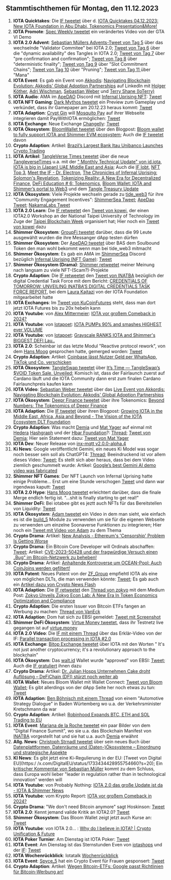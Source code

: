 ## Stammtischthemen für Montag, den 11.12.2023

1. **IOTA Quicktakes**: Die [IF tweetet](https://x.com/iota/status/1731644984686674192?s=20) über d. [IOTA Quicktakes 04.12.2023: New IOTA Foundation in Abu Dhabi, Tokenomics Presentation&More!](https://www.youtube.com/watch?v=GHQi8NjW6Tk)
2. **IOTA Promote**: [Spec Weekly tweetet](https://x.com/SpecWeekly/status/1731966158461649093?s=20) ein verändertes Video von der GTA VI Demo
3. **IOTA 2.0 Advent**: [Sebastian Müllers Advents-Tweet von Tag 5](https://x.com/NaitsabesMue/status/1731957795254141295?s=20) über das wechselnde "Validator Commitee" bei IOTA 2.0; [Tweet von Tag 6](https://x.com/NaitsabesMue/status/1732297600911495556?s=20) über die "dynamic availability" des Tangles in IOTA 2.0; [Tweet von Tag 7](https://x.com/NaitsabesMue/status/1732672988762263969?s=20) über "pre confirmation and confirmation"; [Tweet von Tag 8](https://x.com/NaitsabesMue/status/1733026897926258974?s=20) über "deterministic finality"; [Tweet von Tag 9](https://x.com/NaitsabesMue/status/1733382553535442960?s=20) über "Slot Commitment Chains"; [Tweet von Tag 10](https://x.com/NaitsabesMue/status/1733768769871249585?s=20) über "Pruning"; [Tweet von Tag 11 ](https://x.com/NaitsabesMue/status/1734112973168197895?s=20) über "Mana"
4. **IOTA Event**: Es gab ein Event von [Akkodis](https://twitter.com/akkodis_global): [Navigating Blockchain Evolution: Akkodis' Global Adoption Partnerships](https://www.linkedin.com/events/7128077292056023042/about/) auf LinkedIn mit [Holger Köther](https://twitter.com/HolgerKoether), [Adri Wischman](https://www.linkedin.com/in/adri-wischmann/), [Sebastian Weber](https://www.linkedin.com/in/sebastian-weber-a7ba00179/) und [Terry Shane (IoTerry)](https://twitter.com/io_terry)
5. **IOTA Audio**: AMA im [ApeDAO](https://twitter.com/iotapes) Discord mit [Infernal Uprising NFT](https://twitter.com/InfernalNFTs): [Tweet](https://x.com/InfernalNFTs/status/1731971284890767429?s=20)
6. **IOTA NFT Gaming**: [Dark Mythos tweetet](https://x.com/DarkMythosIOTA/status/1731952799661834497?s=20) ein Preview zum Gameplay und verkündet, dass ihr Gamepaper am 20.12.23 heraus kommt: [Tweet](https://x.com/DarkMythosIOTA/status/1731961614453309737?s=20)
7. **IOTA Adaption**: [Crypt Gin](https://twitter.com/Crypto_Gin21) will [Mosquito Pay](https://twitter.com/MosquitoPay) auf ihrer Webseite integrieren damit PayWithIOTA ermöglichen: [Tweet](https://x.com/Crypto_Gin21/status/1731753827357884431?s=20)
8. **IOTA Exchange**: Neue Exchange [Changelly](https://twitter.com/Changelly_team): [Tweet](https://x.com/Changelly_team/status/1732005198699086290?s=20)
9. **IOTA Ökosystem**: [BloomWallet tweetet](https://x.com/bloomwalletio/status/1732057348032651567?s=20) über den Blogpost: [Bloom wallet to fully support IOTA and Shimmer EVM ecosystem](https://medium.com/bloom-wallet/bloom-wallet-to-fully-support-iota-and-shimmer-evm-ecosystem-3ca5c3aa6748); Auch die [IF tweetet](https://twitter.com/iota/status/1732059046339915984) davon
10. **Crypto Adaption**: Artikel: [Brazil’s Largest Bank Itau Unibanco Launches Crypto Trading](https://medium.com/bloom-wallet/bloom-wallet-to-fully-support-iota-and-shimmer-evm-ecosystem-3ca5c3aa6748)
11. **IOTA Artikel**: [TangleVerse Times tweetet](https://x.com/TangleverseWeb/status/1732037106212479061?s=20) über die neue [TangleverseTimes](https://www.times.tangleverse.io/iota-unchained/) u.a. mit der [" Monthly Technical Update" von id.iota](https://www.times.tangleverse.io/iota-unchained/#%F0%9F%91%A8%E2%80%8D%F0%9F%92%BB-monthly-technical-update), [IOTA is big in (Japan) UAE Middle East and Asia](https://www.times.tangleverse.io/iota-unchained/#%F0%9F%8C%86-iota-is-big-in-japan-uae-middle-east-and-asia); Auch die [IF lobt](https://twitter.com/iota/status/1732054525828026738), [NFT Top 3](https://www.times.tangleverse.io/iota-unchained/#%F0%9F%8F%86-nft-top-3), [Meet the IF - Dr. Electron](https://www.times.tangleverse.io/iota-unchained/#%F0%9F%91%A8-meet-the-if-%E2%80%94-drelectron), [The Chronicles of Infernal Uprising: Solomon's Revelation](https://www.times.tangleverse.io/iota-unchained/#%F0%9F%8E%B4-the-chronicles-of-infernal-uprising-solomons-revelation), [Tokenizing Reality: A New Era for Decentralized Finance](https://www.times.tangleverse.io/iota-unchained/#%F0%9F%8E%B4-the-chronicles-of-infernal-uprising-solomons-revelation), [DeFi Education # 6: Tokenomics](https://www.times.tangleverse.io/iota-unchained/#%F0%9F%93%96-defi-education-6-tokenomics), [Bloom Wallet: IOTA and Shimmer’s portal to Web3](https://www.times.tangleverse.io/iota-unchained/#%F0%9F%93%A2-bloom-wallet-iota-and-shimmer%E2%80%99s-portal-to-web3)  und dem [Tangle Treasury Update](https://www.times.tangleverse.io/iota-unchained/#%F0%9F%86%95-tangle-treasury-update)
12. **IOTA Ökosystem**: Viele Projekte wechseln gerade zu [tide_web3](https://twitter.com/Tide_web3) für ihre "Community Engagement Incentives": [ShimmerSea Tweet](https://x.com/ShimmerSeaDEX/status/1731569024381628881?s=20); [ApeDao Tweet](https://x.com/iotapes/status/1731941009049723016?s=20); [NakamaLabs Tweet](https://x.com/Nakama_Labs/status/1732051152840061237?s=20)
13. **IOTA 2.0 Learn**: Die [IF retweetet](https://x.com/iota/status/1732310018739847282?s=20) den [Tweet von kowei](https://x.com/kowei1995/status/1732252052129272064?s=20), der einen IOTA2.0 Workshop an der National Taipei University of Technology im Zuge der [Taipei Blockchain Week](https://twitter.com/TaipeiWeek) organisiert hat; Hier noch ein [Tweet von kowei](https://x.com/kowei1995/status/1733435532779409616?s=20) dazu
14. **Shimmer Ökosystem**: [GroupFi tweetet](https://x.com/groupfi_ai/status/1732246910973722731?s=20) darüber, dass die 99 Leute ausgewählt wurden die ihre Messanger dApp testen dürfen
15. **Shimmer Ökosystem**: Der [ApeDAO tweetet](https://x.com/iotapes/status/1732278441716899865?s=20) über BAS dem Soulbound Token den man wohl bekommt wenn man bei tide_web3 mitmacht
16. **Shimmer Ökosystem**: Es gab ein AMA im [ShimmerSea](https://twitter.com/ShimmerSeaDEX) Discord bezüglich [Infernal Uprising (NFT Game)](https://twitter.com/InfernalNFTs): [Tweet](https://x.com/ShimmerSeaDEX/status/1732308905877766537?s=20)
17. **Shimmer Ökosystem (Drama)**: [Shimmer retweetet](https://x.com/shimmernet/status/1732314938205507923?s=20) meiner Meinung nach langsam zu viele NFT-(Scam?)-Projekte
18. **Crypto Adaption**: Die [IF retweetet](https://x.com/iota/status/1732320146163662945?s=20) den [Tweet von INATBA]() bezüglich der digital Credential Task Force mit dem Bericht: [CREDENTIALS OF TOMORROW: UNVEILING INATBA’S DIGITAL CREDENTIALS TASK FORCE REPORT](https://inatba.org/reports/credentials-of-tomorrow-unveiling-inatbas-digital-credentials-task-force-report/), bei dem [Laura Kajtazi](https://twitter.com/LauraKajtazi1) von der IOTA Foundation mitgearbeitet hatte
19. **IOTA Exchanges**: Im [Tweet von KuCoinFutures](https://x.com/KuCoinFutures/status/1732238209021854158?s=20) steht, dass man dort jetzt IOTA Futures bis zu 20x hebeln kann
20. **IOTA Youtube**: von [Alex Mittermeier](https://twitter.com/AlexMittermeier): [IOTA vor großem Comeback in 2024?](https://www.youtube.com/embed/AV3hWCgbeZ0?autoplay=1&auto_play=true)
21. **IOTA Youtube**: von [Iotapoet](https://twitter.com/IotaPoet): [IOTA PUMPs 90% and smashes HIGHEST ever VOLUME](https://www.youtube.com/watch?v=VTvP57b3Qjo&t=7s)
22. **IOTA Youtube**: von [Iotapoet](https://twitter.com/IotaPoet): [Grayscale RANKS IOTA and Shimmer's BIGGEST DEFI Lau..](https://www.youtube.com/embed/XIDeQ1nk1aw?autoplay=1&auto_play=true)
23. **IOTA 2.0**: Scheinbar ist das letzte Modul "Reactive protocol rework", von dem [Hans Moog](https://twitter.com/hus_qy) gesprochen hatte, gemerged worden: [Tweet](https://x.com/GM__INV/status/1732009558099308635?s=20)
24. **Crypto Adaption**: Artikel: [Coinbase lässt Nutzer Geld per WhatsApp, TikTok und Co. verschicken](https://www.btc-echo.de/schlagzeilen/coinbase-erlaubt-zahlungen-per-whatsapp-tiktok-und-co-175582/)
25. **IOTA Ökosystem**: [TangleSwap tweetet](https://x.com/TangleSwap/status/1732353800587944184?s=20) über [It’s Time — TangleSwap’s $VOID Token Sale, Unveiled](https://blog.tangleswap.exchange/its-time-tangleswap-s-void-token-sale-unveiled-4d86f36eaba4); Komisch ist, dass der Fairlaunch zuerst auf Cardano läuft und die IOTA Community dann erst zum finalen Cardano Fairlaunchpreis kaufen kann
26. **IOTA Video**: [Sebastian Weber tweetet](https://x.com/Sebasti65365174/status/1732371110396559678?s=20) über das [Live Event von Akkordis: Navigating Blockchain Evolution: Akkodis' Global Adoption Partnerships](https://www.linkedin.com/events/navigatingblockchainevolution-a7128077292056023042/about/)
27. **IOTA Ökosystem**: [Deepr Finance tweetet](https://x.com/DeeprFinance/status/1732385004288713116?s=20) über ihre Tokenomics: [Beyond Numbers: The Tokenomics of Deepr Finance](https://medium.com/@Deepr.Finance/beyond-numbers-the-tokenomics-of-deepr-finance-8edf71fd85e7)
28. **IOTA Adaption**: Die [IF tweetet](https://x.com/iota/status/1732399499413266645?s=20) über ihren Blogpost: [Growing IOTA in the Middle East, Africa, Asia and Beyond - The Vision of the IOTA Ecosystem DLT Foundation](https://blog.iota.org/growing-iota-in-mena-and-beyond/)
29. **Crypto Adaption**: Was macht [Demia](https://twitter.com/_Demia) und [Mat Yager](https://twitter.com/Mat_Yarger) auf einmal mit [Hedera](https://twitter.com/Hedera) [Hashgraph](https://twitter.com/hashgraph) und der [Hbar Foundation](https://twitter.com/HBAR_foundation)?: [Thread](https://x.com/HBAR_foundation/status/1732401410367455404?s=20); [Tweet von Demia](https://x.com/_Demia/status/1732774393430802553?s=20); Hier sein Statement dazu: [Tweet von Mat Yager](https://x.com/Mat_Yarger/status/1732409747922677802?s=20)
30. **IOTA Dev**: Neuer Release von [inx-mqtt v2.0.0-alpha.4](https://github.com/iotaledger/inx-mqtt/releases/tag/v2.0.0-alpha.4)
31. **Ki News**: Google veröffentlicht Gemini, ein neues Ki Model was sogar noch besser sein soll als ChatGPT4: [Thread](https://x.com/GoogleDeepMind/status/1732416095355814277?s=20); Beeindruckend ist vor allem dieses Video: [Tweet](https://x.com/amasad/status/1732439083555631581?s=20); Es stellt sich aber heraus, dass bei dem Video ziemlich geschummelt wurde: Artikel: [Google’s best Gemini AI demo video was fabricated](https://arstechnica.com/information-technology/2023/12/google-admits-it-fudged-a-gemini-ai-demo-video-which-critics-say-misled-viewers/)
32. **Shimmer NFT Games**: Der NFT Launch von Infernal Uprising hatte einige Probleme... Erst um eine Stunde verschogen [Tweet](https://x.com/InfernalNFTs/status/1732443622602084616?s=20) und dann war irgendwas kaputt: [Tweet](https://x.com/InfernalNFTs/status/1732485087298494590?s=20)
33. **IOTA 2.0 Hype**: [Hans Moog tweetet](https://x.com/hus_qy/status/1732534655956496870?s=20) erleichtert darüber, dass die finale Merge endlich fertig ist. "...shit is finally starting to get real!"
34. **Shimmer DeFi**: Bei iotabee gibt es jeztt auch NFTs für das Bereitstellen von Liquidity: [Tweet](https://x.com/iotabee/status/1732679353568231824?s=20)
35. **IOTA Ökosystem**: [Adam tweetet](https://x.com/adam_unchained/status/1732635522760392802?s=20) ein Video in dem man sieht, wie einfach es ist die [build_5](https://twitter.com/build5tech) Module zu verwenden um sie für die eigenen Webseite zu verwenden um einzelne Soonaverse Funktionen zu integrieren; Hier noch ein [Tweet mit Video von Adam](https://x.com/adam_unchained/status/1733001419769487762?s=20) zu dem Thema
36. **Crypto Drama**: Artikel: [New Analysis - Ethereum's 'Censorship' Problem Is Getting Worse](https://www.coindesk.com/tech/2023/12/06/ethereums-censorship-problem-is-getting-worse/)
37. **Crypto Drama**: Ein Bitcoin Core Developer will Ordinals abschaffen: [Tweet](https://x.com/LukeDashjr/status/1732204937466032285?s=20); Artikel: [CVE-2023-50428 und der fragwürdige Versuch einen „Bug“ im Bitcoin-Netzwerk zu beheben!](https://www.blocktrainer.de/cve-2023-50428-und-der-fragwuerdige-versuch-einen-bug-im-bitcoin-netzwerk-zu-beheben/)
38. **Crypto Drama**: Artikel: [Anhaltende Kontroverse um OCEAN-Pool: Auch CoinJoins werden gefiltert!](https://www.blocktrainer.de/anhaltende-kontroverse-um-ocean-pool-auch-coinjoins-werden-gefiltert/)
39. **IOTA Patent**: Neues Patent von der [ZF_Group](https://twitter.com/ZF_Group) empfiehtl IOTA als eine von möglichen DLTs, die man verwenden könnte: [Tweet](https://x.com/Wondere12985276/status/1732716901845921820?s=20); Es gab auch ein [Artikel dazu von Crypto News Flash](https://www.crypto-news-flash.com/iotas-impact-zf-groups-new-patent-battles-billion-dollar-product-piracy/?feed_id=28099&_unique_id=6572f566ca7dc)
40. **IOTA Adaption**: Die [IF retweetet](https://x.com/iota/status/1732762972626276646?s=20) den [Thread von zokyo](https://x.com/zokyo_io/status/1732760293250384157?s=20) mit dem Medium Post: [Zokyo Unveils Zokyo Econ Lab: A New Era In Token Economics Optimization and Compliance](https://medium.com/@zokyo.io/zokyo-unveils-zokyo-econ-lab-a-new-era-in-token-economics-optimization-and-compliance-1afa4f47106d)
41. **Crypto Adaption**: Die ersten Issuer von Bitcoin ETFs fangen an Werbung zu machen: [Thread von VanEck](https://x.com/vaneck_us/status/1732811502602559912?s=20)
42. **IOTA Adaption**: Dom hat sich zu EBSI gemeldet: [Tweet mit Screenshot](https://x.com/bentexingcu/status/1732833765984964986?s=20)
43. **Shimmer DeFi Ökosystem**: [Virtue Money tweetet](https://x.com/Virtue_Money/status/1732800957715468716?s=20), dass ihr Testnetz live gegangen ist auf [virtue.money](https://virtue.money/)
44. **IOTA 2.0 Video**: Die [IF mit einem Thread](https://x.com/iota/status/1732792179192406440?s=20) über das Erklär-Video von der IF: [Parallel transaction processing in IOTA #2.0 ](https://youtu.be/95lh_nX5s90)
45. **IOTA Exchange**: [Bitop Exchange tweetet](https://x.com/bitop_exchange/status/1732674573425049668?s=20) über IOTA mit den Worten " It's not just another cryptocurrency; it's a revolutionary approach to the blockchain"
46. **IOTA Ökosystem**: Das [walt.id](https://twitter.com/walt_id) Wallet wurde "approved" von EBSI: [Tweet](https://x.com/walt_id/status/1733051530553487469?s=20); Auch die [IF gratuliert](https://x.com/iota/status/1733062417603498248?s=20) ihnen dazu
47. **Crypto Drama**: Artikel: [Dr. Julian Hosps Unternehmen Cake droht Auflösung – DeFiChain (DFI) stürzt noch weiter ab](https://bitcoinblog.de/2023/12/08/dr-julian-hosps-unternehmen-cake-droht-aufloesung-defichain-dfi-stuerzt-noch-weiter-ab/)
48. **IOTA Wallet**: Neues Bloom Wallet mit Wallet Connect: [Tweet von Bloom Wallet](https://x.com/bloomwalletio/status/1733155513846640672?s=20); Es gibt allerdings von der dApp Seite her noch etwas zu tun: [Tweet](https://x.com/Vrom14286662/status/1733171784902397999?s=20)
49. **IOTA Adaption**: [Ben Böhnisch mit einem Thread](https://x.com/BenBoenisch/status/1733222304824312255?s=20) von einem "Automotive Strategy Dialogue" in Baden Würtemberg wo u.a. der Verkehrsminister Kretschmann da war
50. **Crypto Adaption**: Artikel: [Robinhood Expands BTC, ETH and SOL Trading to EU](https://u.today/robinhood-expands-btc-eth-and-sol-trading-to-eu)
51. **IOTA Event**: [Mariana de la Roche tweetet](https://x.com/Marianadlrw/status/1733394715549053100?s=20) ein paar Bilder von dem "Digital Finance Summit", wo sie u.a. das Blockchain Manifest von [INATBA](https://twitter.com/INATBA_org) vorgestellt hat und sie hat u.a. auch [Demia](https://twitter.com/_Demia) erwähnt
52. **Allg. News**: [Christoph Strnadl tweetet](https://x.com/archimate/status/1733440991124742585?s=20) über sein neues Buch über [Datenplattformen, Datenräume und (Daten-)Ökosysteme – Einordnung und strategische Aspekte](https://link.springer.com/chapter/10.1007/978-3-662-67556-4_2)
53. **KI News**: Es gibt jetzt eine Ki-Regulierung in der EU: [Tweet von Digital EU](https:/ /x.com/DigitalEU/status/1733434428955754660?s=20); Ein [kritischer Kommentar von Sebastian Müller](https://x.com/NaitsabesMue/status/1733559498109788669?s=20) kommt zu dem Schluss, dass Europa wohl lieber "leader in regulation rather than in technological innovation" werden will
54. **IOTA Youtube**: von Probably Nothing: [IOTA 2.0 das große Update ist da - IOTA & Shimmer News](https://www.youtube.com/watch?v=vRdbXN3UX4Q&t=101s)
55. **IOTA Youtube**: vom Krypto Report: [IOTA vor großem Comeback in 2024?](https://www.youtube.com/watch?v=AV3hWCgbeZ0&t=15s)
56. **Crypto Drama**: "We don't need Bitcoin anymore" sagt Hoskinson: [Tweet](https://x.com/DU09BTC/status/1733686985313878302?s=20)
57. **IOTA 2.0**: Kennt jemand valide Kritik an IOTA2.0? [Tweet](https://x.com/Vrom14286662/status/1733750484039549297?s=20)
58. **Shimmer Ökosystem**: Das Bloom Wallet zeigt jetzt auch Kurse an: [Tweet](https://x.com/bloomwalletio/status/1733544289743847783?s=20)
59. **IOTA Youtube**: von IOTA 2.0... : [Why do I believe in IOTA? | Crypto Unification & Future](https://www.youtube.com/watch?v=2Wsee6aJ2VY)
60. **IOTA Poker Turnier**: Am Dienstag ist IOTA Poker: [Tweet](https://x.com/IotaPunks_71/status/1733888632073642140?s=20)
61. **IOTA Event**: Am Dienstag ist das Sternstunden Even von [iotashops](https://twitter.com/iotashop) und der [IF](https://twitter.com/iota): [Tweet](https://x.com/iota/status/1733451245166194976?s=20)
62. **IOTA Wochenrückblick**: Iotatalk [Wochenrückblick](https://www.iota-talk.com/index.php?article/348-wochenr%C3%BCckblick-vom-3-bis-9-dezember-2023/)
63. **IOTA Event**: [Spyce_5](https://twitter.com/SPYCE_5) hat ein Crypto Event für Frauen gesponsert: [Tweet](https://x.com/SPYCE_5/status/1734135957362720811?s=20)
64. **Crypto Adaption**: Artikel: [Wegen Bitcoin-ETFs: Google passt Richtlinien für Bitcoin-Werbung an!](https://www.blocktrainer.de/bitcoin-etfs-google-richtlinien-werbung/)
